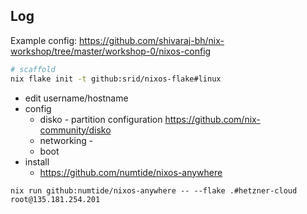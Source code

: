 
## Log

Example config: https://github.com/shivaraj-bh/nix-workshop/tree/master/workshop-0/nixos-config

```sh
# scaffold
nix flake init -t github:srid/nixos-flake#linux
```

- edit username/hostname
- config
    - disko - partition configuration https://github.com/nix-community/disko
    - networking - 
    - boot
- install
  - https://github.com/numtide/nixos-anywhere

```
nix run github:numtide/nixos-anywhere -- --flake .#hetzner-cloud root@135.181.254.201
```